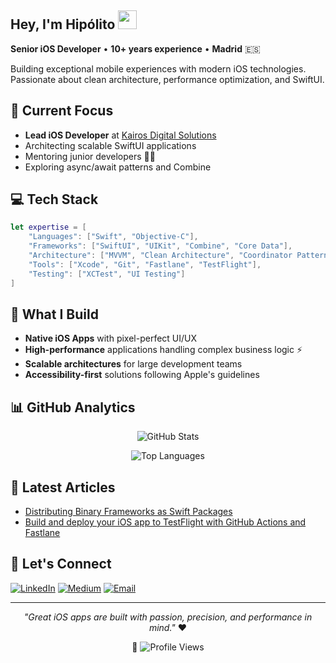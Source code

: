 ## Hey, I'm Hipólito <img src="https://raw.githubusercontent.com/MartinHeinz/MartinHeinz/master/wave.gif" width="30px">

**Senior iOS Developer** • **10+ years experience** • **Madrid** 🇪🇸

Building exceptional mobile experiences with modern iOS technologies. Passionate about clean architecture, performance optimization, and SwiftUI.

## 🚀 Current Focus
- **Lead iOS Developer** at [Kairos Digital Solutions](https://kairosds.com)
- Architecting scalable SwiftUI applications
- Mentoring junior developers 👨‍🏫
- Exploring async/await patterns and Combine

## 💻 Tech Stack
```swift
let expertise = [
    "Languages": ["Swift", "Objective-C"],
    "Frameworks": ["SwiftUI", "UIKit", "Combine", "Core Data"],
    "Architecture": ["MVVM", "Clean Architecture", "Coordinator Pattern"],
    "Tools": ["Xcode", "Git", "Fastlane", "TestFlight"],
    "Testing": ["XCTest", "UI Testing"]
]
```

## 📱 What I Build
- **Native iOS Apps** with pixel-perfect UI/UX
- **High-performance** applications handling complex business logic ⚡
- **Scalable architectures** for large development teams
- **Accessibility-first** solutions following Apple's guidelines

## 📊 GitHub Analytics

<div align="center">
  
![GitHub Stats](https://github-readme-stats.vercel.app/api?username=litoarias&show_icons=true&theme=dark&hide_border=true&include_all_commits=true&count_private=true)

![Top Languages](https://github-readme-stats.vercel.app/api/top-langs/?username=litoarias&layout=compact&theme=dark&hide_border=true)

</div>

<!-- ## 🌟 Featured Projects
 Add your best repositories here
- 📱 **[Project Name]** - Brief description of your best iOS project
- 🛠️ **[Another Project]** - Another impressive project you've worked on -->

 ## 📝 Latest Articles
- [Distributing Binary Frameworks as Swift Packages](https://litoarias.medium.com/distributing-binary-frameworks-as-swift-packages-bcbf8364487b)
- [Build and deploy your iOS app to TestFlight with GitHub Actions and Fastlane](https://litoarias.medium.com/continuous-delivery-for-ios-using-fastlane-and-github-actions-edf62ee68ecc)

## 🤝 Let's Connect
[![LinkedIn](https://img.shields.io/badge/LinkedIn-0077B5?style=for-the-badge&logo=linkedin&logoColor=white)](https://www.linkedin.com/in/hipolitoarias/)
[![Medium](https://img.shields.io/badge/Medium-12100E?style=for-the-badge&logo=medium&logoColor=white)](https://medium.com/@litoarias)
[![Email](https://img.shields.io/badge/Email-D14836?style=for-the-badge&logo=gmail&logoColor=white)](mailto:your-email@example.com)

---

<div align="center">
  
*"Great iOS apps are built with passion, precision, and performance in mind."* ❤️

👀 ![Profile Views](https://komarev.com/ghpvc/?username=litoarias&color=brightgreen&style=flat-square)

</div>
